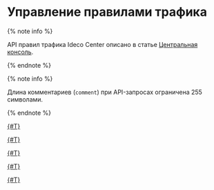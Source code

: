 # Управление правилами трафика

{% note info %}

API правил трафика Ideco Center описано в статье [Центральная консоль](../../../ngfw/api/cc-api.md).

{% endnote %}

{% note info %}

Длина комментариев (`comment`) при API-запросах ограничена 255 символами.

{% endnote %}


[{#T}](firewall.md)



[{#T}](application-control.md)



[{#T}](content-filter.md)



[{#T}](ips.md)



[{#T}](exceptions.md)


